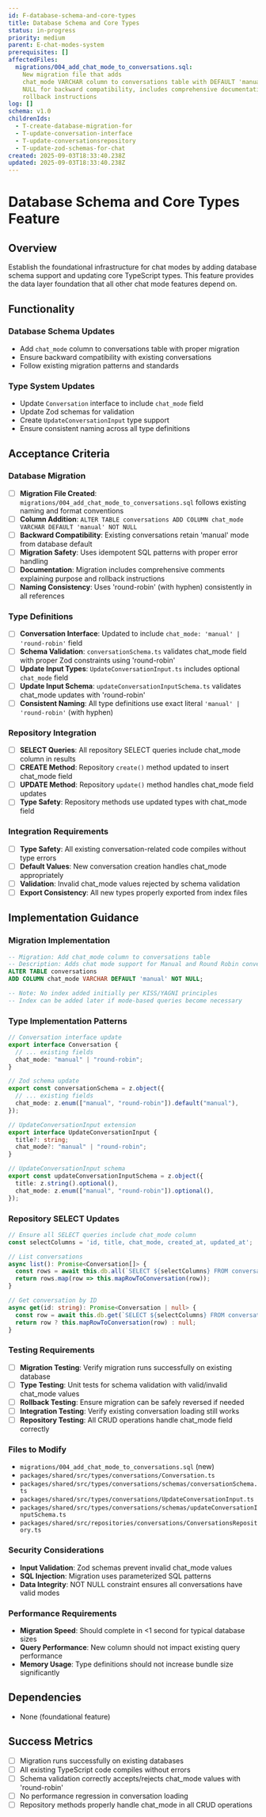 ```yaml
---
id: F-database-schema-and-core-types
title: Database Schema and Core Types
status: in-progress
priority: medium
parent: E-chat-modes-system
prerequisites: []
affectedFiles:
  migrations/004_add_chat_mode_to_conversations.sql:
    New migration file that adds
    chat_mode VARCHAR column to conversations table with DEFAULT 'manual' NOT
    NULL for backward compatibility, includes comprehensive documentation and
    rollback instructions
log: []
schema: v1.0
childrenIds:
  - T-create-database-migration-for
  - T-update-conversation-interface
  - T-update-conversationsrepository
  - T-update-zod-schemas-for-chat
created: 2025-09-03T18:33:40.238Z
updated: 2025-09-03T18:33:40.238Z
---
```


# Database Schema and Core Types Feature

## Overview

Establish the foundational infrastructure for chat modes by adding database schema support and updating core TypeScript types. This feature provides the data layer foundation that all other chat mode features depend on.

## Functionality

### Database Schema Updates

- Add `chat_mode` column to conversations table with proper migration
- Ensure backward compatibility with existing conversations
- Follow existing migration patterns and standards

### Type System Updates

- Update `Conversation` interface to include `chat_mode` field
- Update Zod schemas for validation
- Create `UpdateConversationInput` type support
- Ensure consistent naming across all type definitions

## Acceptance Criteria

### Database Migration

- [ ] **Migration File Created**: `migrations/004_add_chat_mode_to_conversations.sql` follows existing naming and format conventions
- [ ] **Column Addition**: `ALTER TABLE conversations ADD COLUMN chat_mode VARCHAR DEFAULT 'manual' NOT NULL`
- [ ] **Backward Compatibility**: Existing conversations retain 'manual' mode from database default
- [ ] **Migration Safety**: Uses idempotent SQL patterns with proper error handling
- [ ] **Documentation**: Migration includes comprehensive comments explaining purpose and rollback instructions
- [ ] **Naming Consistency**: Uses 'round-robin' (with hyphen) consistently in all references

### Type Definitions

- [ ] **Conversation Interface**: Updated to include `chat_mode: 'manual' | 'round-robin'` field
- [ ] **Schema Validation**: `conversationSchema.ts` validates chat_mode field with proper Zod constraints using 'round-robin'
- [ ] **Update Input Types**: `UpdateConversationInput.ts` includes optional `chat_mode` field
- [ ] **Update Input Schema**: `updateConversationInputSchema.ts` validates chat_mode updates with 'round-robin'
- [ ] **Consistent Naming**: All type definitions use exact literal `'manual' | 'round-robin'` (with hyphen)

### Repository Integration

- [ ] **SELECT Queries**: All repository SELECT queries include chat_mode column in results
- [ ] **CREATE Method**: Repository `create()` method updated to insert chat_mode field
- [ ] **UPDATE Method**: Repository `update()` method handles chat_mode field updates
- [ ] **Type Safety**: Repository methods use updated types with chat_mode field

### Integration Requirements

- [ ] **Type Safety**: All existing conversation-related code compiles without type errors
- [ ] **Default Values**: New conversation creation handles chat_mode appropriately
- [ ] **Validation**: Invalid chat_mode values rejected by schema validation
- [ ] **Export Consistency**: All new types properly exported from index files

## Implementation Guidance

### Migration Implementation

```sql
-- Migration: Add chat_mode column to conversations table
-- Description: Adds chat mode support for Manual and Round Robin conversation modes
ALTER TABLE conversations
ADD COLUMN chat_mode VARCHAR DEFAULT 'manual' NOT NULL;

-- Note: No index added initially per KISS/YAGNI principles
-- Index can be added later if mode-based queries become necessary
```

### Type Implementation Patterns

```typescript
// Conversation interface update
export interface Conversation {
  // ... existing fields
  chat_mode: "manual" | "round-robin";
}

// Zod schema update
export const conversationSchema = z.object({
  // ... existing fields
  chat_mode: z.enum(["manual", "round-robin"]).default("manual"),
});

// UpdateConversationInput extension
export interface UpdateConversationInput {
  title?: string;
  chat_mode?: "manual" | "round-robin";
}

// UpdateConversationInput schema
export const updateConversationInputSchema = z.object({
  title: z.string().optional(),
  chat_mode: z.enum(["manual", "round-robin"]).optional(),
});
```

### Repository SELECT Updates

```typescript
// Ensure all SELECT queries include chat_mode column
const selectColumns = 'id, title, chat_mode, created_at, updated_at';

// List conversations
async list(): Promise<Conversation[]> {
  const rows = await this.db.all(`SELECT ${selectColumns} FROM conversations ORDER BY created_at DESC`);
  return rows.map(row => this.mapRowToConversation(row));
}

// Get conversation by ID
async get(id: string): Promise<Conversation | null> {
  const row = await this.db.get(`SELECT ${selectColumns} FROM conversations WHERE id = ?`, [id]);
  return row ? this.mapRowToConversation(row) : null;
}
```

### Testing Requirements

- [ ] **Migration Testing**: Verify migration runs successfully on existing database
- [ ] **Type Testing**: Unit tests for schema validation with valid/invalid chat_mode values
- [ ] **Rollback Testing**: Ensure migration can be safely reversed if needed
- [ ] **Integration Testing**: Verify existing conversation loading still works
- [ ] **Repository Testing**: All CRUD operations handle chat_mode field correctly

### Files to Modify

- `migrations/004_add_chat_mode_to_conversations.sql` (new)
- `packages/shared/src/types/conversations/Conversation.ts`
- `packages/shared/src/types/conversations/schemas/conversationSchema.ts`
- `packages/shared/src/types/conversations/UpdateConversationInput.ts`
- `packages/shared/src/types/conversations/schemas/updateConversationInputSchema.ts`
- `packages/shared/src/repositories/conversations/ConversationsRepository.ts`

### Security Considerations

- **Input Validation**: Zod schemas prevent invalid chat_mode values
- **SQL Injection**: Migration uses parameterized SQL patterns
- **Data Integrity**: NOT NULL constraint ensures all conversations have valid modes

### Performance Requirements

- **Migration Speed**: Should complete in <1 second for typical database sizes
- **Query Performance**: New column should not impact existing query performance
- **Memory Usage**: Type definitions should not increase bundle size significantly

## Dependencies

- None (foundational feature)

## Success Metrics

- [ ] Migration runs successfully on existing databases
- [ ] All existing TypeScript code compiles without errors
- [ ] Schema validation correctly accepts/rejects chat_mode values with 'round-robin'
- [ ] No performance regression in conversation loading
- [ ] Repository methods properly handle chat_mode in all CRUD operations
